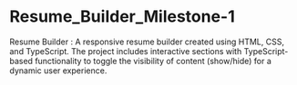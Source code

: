 # Resume_Builder_Milestone-1
Resume Builder : A responsive resume builder created using HTML, CSS, and TypeScript. The project includes interactive sections with TypeScript-based functionality to toggle the visibility of content (show/hide) for a dynamic user experience.
